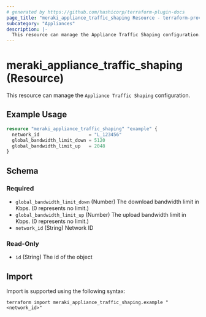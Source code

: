 ```yaml
---
# generated by https://github.com/hashicorp/terraform-plugin-docs
page_title: "meraki_appliance_traffic_shaping Resource - terraform-provider-meraki"
subcategory: "Appliances"
description: |-
  This resource can manage the Appliance Traffic Shaping configuration.
---
```


# meraki_appliance_traffic_shaping (Resource)

This resource can manage the `Appliance Traffic Shaping` configuration.

## Example Usage

```terraform
resource "meraki_appliance_traffic_shaping" "example" {
  network_id                  = "L_123456"
  global_bandwidth_limit_down = 5120
  global_bandwidth_limit_up   = 2048
}
```

<!-- schema generated by tfplugindocs -->
## Schema

### Required

- `global_bandwidth_limit_down` (Number) The download bandwidth limit in Kbps. (0 represents no limit.)
- `global_bandwidth_limit_up` (Number) The upload bandwidth limit in Kbps. (0 represents no limit.)
- `network_id` (String) Network ID

### Read-Only

- `id` (String) The id of the object

## Import

Import is supported using the following syntax:

```shell
terraform import meraki_appliance_traffic_shaping.example "<network_id>"
```
